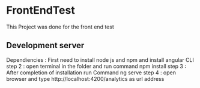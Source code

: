 # FrontEndTest

This Project was done for the front end test

## Development server

Dependiencies : First need to install node js and npm and install angular CLI
step 2 : open terminal in the folder and run command npm install
step 3 : After completion of installation run Command ng serve
step 4 : open browser and type http://localhost:4200/analytics as url address
